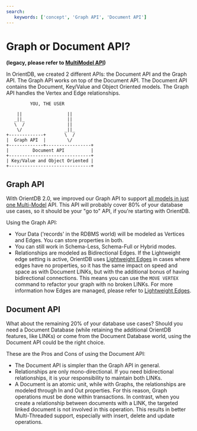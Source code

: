 ```yaml
---
search:
   keywords: ['concept', 'Graph API', 'Document API']
---
```


<!-- proofread 2015-11-26 SAM -->
# Graph or Document API?

**(legacy, please refer to [MultiModel API](../java/Java-MultiModel-API.md))**

In OrientDB, we created 2 different APIs: the Document API and the Graph API. The Graph API works on top of the Document API. The Document API contains the Document, Key/Value and Object Oriented models. The Graph API handles the Vertex and Edge relationships.

``` 
         YOU, THE USER

    ||                 ||
   _||_                ||
   \  /                ||
    \/                _||_
+-------------+       \  /
|  Graph API  |        \/
+-------------+-----------------+
|         Document API          |
+-------------------------------+
| Key/Value and Object Oriented |
+-------------------------------+
```

## Graph API 
With OrientDB 2.0, we improved our Graph API to support [all models in just one Multi-Model](Tutorial-Document-and-graph-model.md) API. This API will probably cover 80% of your database use cases, so it should be your "go to" API, if you're starting with OrientDB.

Using the Graph API:
- Your Data ('records' in the RDBMS world) will be modeled as Vertices and Edges. You can store properties in both.
- You can still work in Schema-Less, Schema-Full or Hybrid modes.
- Relationships are modeled as Bidirectional Edges. If the Lightweight edge setting is active, OrientDB uses [Lightweight Edges](../java/Lightweight-Edges.md) in cases where edges have no properties, so it has the same impact on speed and space as with Document LINKs, but with the additional bonus of having bidirectional connections. This means you can use the `MOVE VERTEX` command to refactor your graph with no broken LINKs. For more information how Edges are managed, please refer to [Lightweight Edges](../java/Lightweight-Edges.md).

## Document API

What about the remaining 20% of your database use cases? Should you need a Document Database (while retaining the additional OrientDB features, like LINKs) or come from the Document Database world, using the Document API could be the right choice. 

These are the Pros and Cons of using the Document API:

- The Document API is simpler than the Graph API in general.
- Relationships are only mono-directional. If you need bidirectional relationships, it is your responsibility to maintain both LINKs.
- A Document is an atomic unit, while with Graphs, the relationships are modeled through In and Out properties. For this reason, Graph operations must be done within transactions. In contrast, when you create a relationship between documents with a LINK, the targeted linked document is not involved in this operation. This results in better Multi-Threaded support, especially with insert, delete and update operations.

